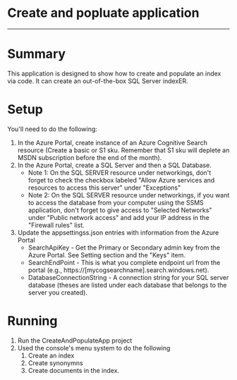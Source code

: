 # Create and popluate application
---
# Summary
This application is designed to show how to create and populate an index via code.  It can create an out-of-the-box SQL Server indexER.

# Setup
You'll need to do the following:
1. In the Azure Portal, create instance of an Azure Cognitive Search resource (Create a basic or S1 sku.  Remember that S1 sku will deplete an MSDN subscription before the end of the month).
1. In the Azure Portal, create a SQL Server and then a SQL Database.  
   - Note 1: On the SQL SERVER resource under networkings, don't forget to check the checkbox labeled "Allow Azure services and resources to access this server" under "Exceptions"
   - Note 2: On the SQL SERVER resource under networkings, if you want to access the database from your computer using the SSMS application, don't forget to give access to "Selected Networks" under "Public network access" and add your IP address in the "Firewall rules" list.
1. Update the appsettingss.json entries with information from the Azure Portal
   - SearchApiKey - Get the Primary or Secondary admin key from the Azure Portal.  See Setting section and the "Keys" item.
   - SearchEndPoint - This is what you complete endpoint url from the portal (e.g., https://[mycogsearchname].search.windows.net).
   - DatabaseConnectionString - A connection string for your SQL server database (theses are listed under each database that belongs to the server you created).

# Running
1. Run the CreateAndPopulateApp project
1. Used the console's menu system to do the following
    1. Create an index
	1. Create synonymns
	1. Create documents in the index.
